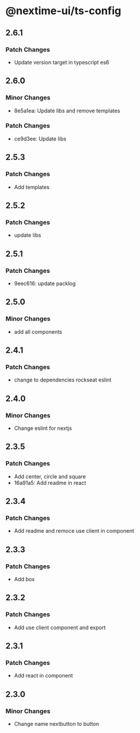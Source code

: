 # @nextime-ui/ts-config

## 2.6.1

### Patch Changes

- Update version target in typescript es6

## 2.6.0

### Minor Changes

- 8e5a1ea: Update libs and remove templates

### Patch Changes

- ce9d3ee: Update libs

## 2.5.3

### Patch Changes

- Add templates

## 2.5.2

### Patch Changes

- update libs

## 2.5.1

### Patch Changes

- 9eec616: update packlog

## 2.5.0

### Minor Changes

- add all components

## 2.4.1

### Patch Changes

- change to dependencies rockseat eslint

## 2.4.0

### Minor Changes

- Change eslint for nextjs

## 2.3.5

### Patch Changes

- Add center, circle and square
- 16a91a5: Add readme in react

## 2.3.4

### Patch Changes

- Add readme and remoce use client in component

## 2.3.3

### Patch Changes

- Add box

## 2.3.2

### Patch Changes

- Add use client component and export

## 2.3.1

### Patch Changes

- Add react in component

## 2.3.0

### Minor Changes

- Change name nextbutton to button
